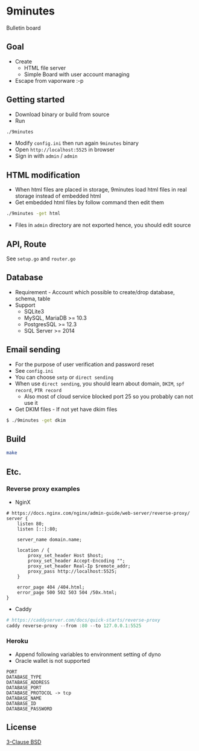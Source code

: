 # 9minutes
Bulletin board


## Goal
* Create
    * HTML file server
    * Simple Board with user account managing
* Escape from vaporware :-p


## Getting started
* Download binary or build from source
* Run
```sh
./9minutes
```
* Modify `config.ini` then run again `9minutes` binary
* Open `http://localhost:5525` in browser
* Sign in with `admin` / `admin`


## HTML modification
* When html files are placed in storage, 9minutes load html files in real storage instead of embedded html
* Get embedded html files by follow command then edit them
```sh
./9minutes -get html
```
* Files in `admin` directory are not exported hence, you should edit source


## API, Route
See `setup.go` and `router.go`


## Database
* Requirement - Account which possible to create/drop database, schema, table
* Support
    * SQLite3
    * MySQL, MariaDB >= 10.3
    * PostgresSQL >= 12.3
    * SQL Server >= 2014


## Email sending

* For the purpose of user verification and password reset
* See `config.ini`
* You can choose `smtp` or `direct sending`
* When use `direct sending`, you should learn about domain, `DKIM`, `spf record`, `PTR record`
    * Also most of cloud service blocked port 25 so you probably can not use it
* Get DKIM files - If not yet have dkim files
```sh
$ ./9minutes -get dkim
```


## Build

```sh
make
```


## Etc.

### Reverse proxy examples

* NginX
```nginx
# https://docs.nginx.com/nginx/admin-guide/web-server/reverse-proxy/
server {
    listen 80;
    listen [::]:80;

    server_name domain.name;

    location / {
        proxy_set_header Host $host;
        proxy_set_header Accept-Encoding "";
        proxy_set_header Real-Ip $remote_addr;
        proxy_pass http://localhost:5525;
    }

    error_page 404 /404.html;
    error_page 500 502 503 504 /50x.html;
}
```

* Caddy
```powershell
# https://caddyserver.com/docs/quick-starts/reverse-proxy
caddy reverse-proxy --from :80 --to 127.0.0.1:5525
```

### Heroku

* Append following variables to environment setting of dyno
* Oracle wallet is not supported
```
PORT
DATABASE_TYPE
DATABASE_ADDRESS
DATABASE_PORT
DATABASE_PROTOCOL -> tcp
DATABASE_NAME
DATABASE_ID
DATABASE_PASSWORD
```


## License

[3-Clause BSD](https://opensource.org/licenses/BSD-3-Clause)
